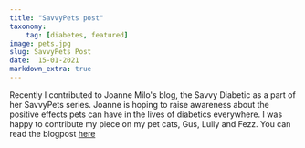 ```yaml
---
title: "SavvyPets post"
taxonomy:
    tag: [diabetes, featured]
image: pets.jpg
slug: SavvyPets Post
date:  15-01-2021
markdown_extra: true
---
```


Recently I contributed to Joanne Milo's blog, the Savvy Diabetic as a part of her SavvyPets series. Joanne is hoping to raise awareness about the positive effects pets can have in the lives of diabetics everywhere. I was happy to contribute my piece on my pet cats, Gus, Lully and Fezz. You can read the blogpost [here](https://thesavvydiabetic.com/savvy-pets-1-15-21-gus-lully-and-fezziwig-awww-gorgeous-fluffballs/ "thesavvydiabetic")

